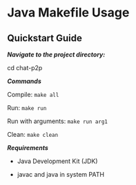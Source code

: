 
# Java Makefile Usage

## Quickstart Guide

***Navigate to the project directory:***  

cd chat-p2p

***Commands***  

Compile: `make all`  

Run: `make run`  

Run with arguments: `make run arg1`  

Clean: `make clean`  


***Requirements***  

- Java Development Kit (JDK)  

- javac and java in system PATH

